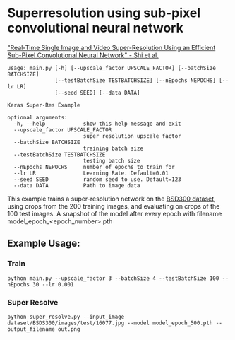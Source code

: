 # Superresolution using sub-pixel convolutional neural network
["Real-Time Single Image and Video Super-Resolution Using an Efficient Sub-Pixel Convolutional Neural Network" - Shi et al.](https://arxiv.org/abs/1609.05158)

```
usage: main.py [-h] [--upscale_factor UPSCALE_FACTOR] [--batchSize BATCHSIZE]
               [--testBatchSize TESTBATCHSIZE] [--nEpochs NEPOCHS] [--lr LR]
               [--seed SEED] [--data DATA]

Keras Super-Res Example

optional arguments:
  -h, --help            show this help message and exit
  --upscale_factor UPSCALE_FACTOR
                        super resolution upscale factor
  --batchSize BATCHSIZE
                        training batch size
  --testBatchSize TESTBATCHSIZE
                        testing batch size
  --nEpochs NEPOCHS     number of epochs to train for
  --lr LR               Learning Rate. Default=0.01
  --seed SEED           random seed to use. Default=123
  --data DATA           Path to image data
```
This example trains a super-resolution network on the [BSD300 dataset](https://www2.eecs.berkeley.edu/Research/Projects/CS/vision/bsds/), using crops from the 200 training images, and evaluating on crops of the 100 test images. A snapshot of the model after every epoch with filename model_epoch_<epoch_number>.pth

## Example Usage:

### Train

`python main.py --upscale_factor 3 --batchSize 4 --testBatchSize 100 --nEpochs 30 --lr 0.001`

### Super Resolve
`python super_resolve.py --input_image dataset/BSDS300/images/test/16077.jpg --model model_epoch_500.pth --output_filename out.png`
